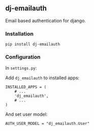## dj-emailauth

Email based authentication for django.

### Installation

```
pip install dj-emailauth
```

### Configuration

In `settings.py`:

Add `dj_emailauth` to installed apps:
```
INSTALLED_APPS = (
    # ...
    'dj_emailauth',
    # ...
)
```

And set user model:

```
AUTH_USER_MODEL = "dj_emailauth.User"
```
